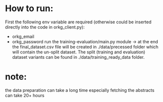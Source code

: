 # How to run:

First the following env variable are required (otherwise could be inserted directly into the code in orkg_client.py):
* orkg_email
* orkg_password
run the training-evaluation/main.py module -> at the end the final_dataset.csv file will be created in ./data/precessed
folder which will contain the un-split dataset. The split (training and evaluation) dataset variants can be found in
./data/training_ready_data folder.

# note:

the data preparation can take a long time especially fetching the abstracts can take 20+ hours 

